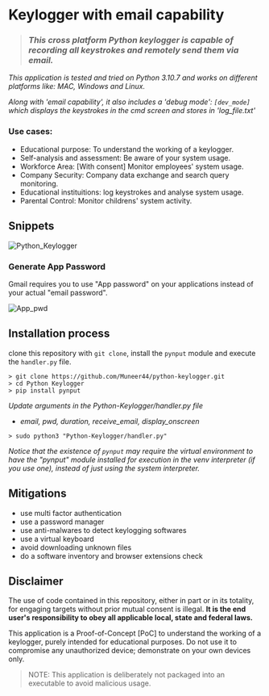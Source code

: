 # Keylogger with email capability

> ### _This cross platform Python keylogger is capable of recording all keystrokes and remotely send them via email._

_This application is tested and tried on Python 3.10.7 and works on different platforms like: MAC, Windows and Linux._

_Along with 'email capability', it also includes a 'debug mode': `[dev_mode]` which displays the keystrokes in the cmd screen and stores in 'log_file.txt'_

### Use cases:
- Educational purpose: To understand the working of a keylogger.
- Self-analysis and assessment: Be aware of your system usage.
- Workforce Area: [With consent] Monitor employees' system usage.
- Company Security: Company data exchange and search query monitoring.
- Educational instituitions: log keystrokes and analyse system usage.
- Parental Control: Monitor childrens' system activity.

## Snippets
![Python_Keylogger](https://user-images.githubusercontent.com/31078414/201460606-6ffa5ad7-34d3-43d7-8cac-a5c95bb69e82.gif)

### Generate App Password
Gmail requires you to use "App password" on your applications instead of your actual "email password".

![App_pwd](https://user-images.githubusercontent.com/31078414/201460604-6f080b47-a39c-4dae-8a11-06d21bd5d24b.gif)

## Installation process
clone this repository with `git clone`, install the `pynput` module and execute the `handler.py` file.
```
> git clone https://github.com/Muneer44/python-keylogger.git
> cd Python Keylogger
> pip install pynput
```
*Update arguments in the Python-Keylogger/handler.py file*

- _email, pwd, duration, receive_email, display_onscreen_
```
> sudo python3 "Python-Keylogger/handler.py"
```

*Notice that the existence of `pynput` may require the virtual environment to have the "pynput" module installed for execution in the venv interpreter (if you use one),
instead of just using the system interpreter.*


## Mitigations

- use multi factor authentication
- use a password manager
- use anti-malwares to detect keylogging softwares
- use a virtual keyboard
- avoid downloading unknown files
- do a software inventory and browser extensions check

## Disclaimer
The use of code contained in this repository, either in part or in its totality,
for engaging targets without prior mutual consent is illegal. **It is
the end user's responsibility to obey all applicable local, state and
federal laws.**

This application is a Proof-of-Concept [PoC] to understand the working of a keylogger, purely intended for educational purposes. Do not use it to compromise any unauthorized device; demonstrate on your own devices only.

> NOTE: This application is deliberately not packaged into an executable to avoid malicious usage.
